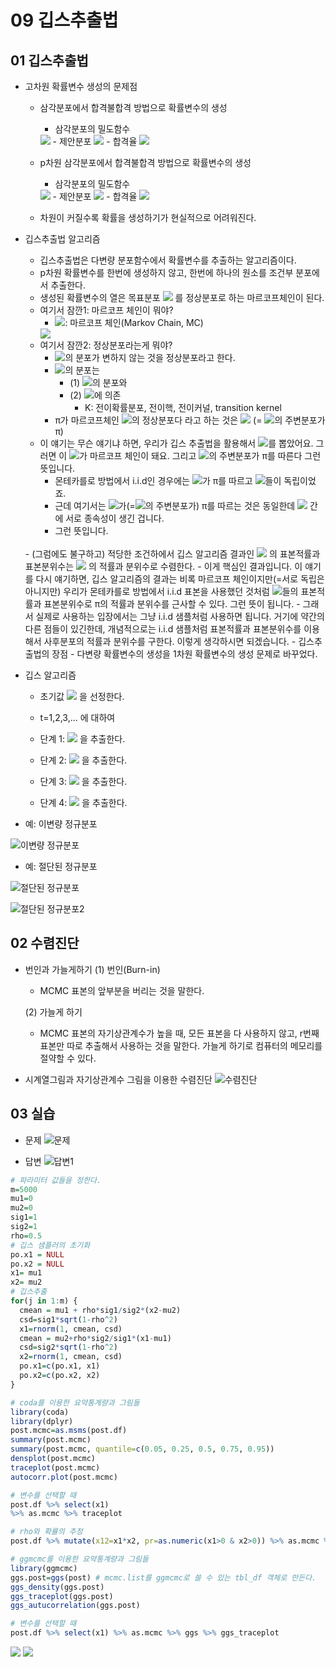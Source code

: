 # 09 깁스추출법

## 01 깁스추출법

- 고차원 확률변수 생성의 문제점
  - 삼각분포에서 합격불합격 방법으로 확률변수의 생성
    - 삼각분포의 밀도함수
    <img src="https://latex.codecogs.com/svg.image?&space;f(x)=\begin{cases}x,&0\leq&space;x\leq1\\2-x,&1\leq&space;x\leq2\end{cases}">
    - 제안분포
    <img src="https://latex.codecogs.com/svg.image?g(x)=1,\;\;\;0\leq x\leq2">
    - 합격율
    <img src="https://latex.codecogs.com/svg.image?\frac{1}{2}">
  - p차원 삼각분포에서 합격불합격 방법으로 확률변수의 생성
    - 삼각분포의 밀도함수
    <img src="https://latex.codecogs.com/svg.image?f(x)=\prod_{i=1}^{n}f(x_i),\;\;\;x=(x_1,\cdots,x_p)">
    - 제안분포
    <img src="https://latex.codecogs.com/svg.image?g(x)=\prod_{i=1}^{n}g(x_i)">
    - 합격율
    <img src="https://latex.codecogs.com/svg.image?(\frac{1}{2})^p">

  - 차원이 커질수록 확률을 생성하기가 현실적으로 어려워진다.

- 깁스추출법 알고리즘
  - 깁스추출법은 다변량 분포함수에서 확률변수를 추출하는 알고리즘이다.
  - p차원 확률변수를 한번에 생성하지 않고, 한번에 하나의 원소를 조건부 분포에서 추출한다.
  - 생성된 확률변수의 열은 목표분포 <img src="https://latex.codecogs.com/svg.image?\pi(x_1,\cdots ,x_p)"> 를 정상분포로 하는 마르코프체인이 된다.
  - 여기서 잠깐1: 마르코프 체인이 뭐야?
    - <img src="https://latex.codecogs.com/svg.image?X_0,X_1,\cdots ,X_t,\cdots">: 마르코프 체인(Markov Chain, MC)
    <img src="https://latex.codecogs.com/svg.image?\overset{def}\Leftrightarrow X_t|X_{t-1},\cdots,X_1,X_0\overset{d}=X_t|X_{t-1}, \forall t">
  - 여기서 잠깐2: 정상분포라는게 뭐야?
    - <img src="https://latex.codecogs.com/svg.image?X_t">의 분포가 변하지 않는 것을 정상분포라고 한다.
    - <img src="https://latex.codecogs.com/svg.image?X_t">의 분포는 
      - (1) <img src="https://latex.codecogs.com/svg.image?X_0">의 분포와
      - (2) <img src="https://latex.codecogs.com/svg.image?K(x,dy)=\mathbb{P}(X_t=dy|X_{t-1}=x)">에 의존 
        - K: 전이확률분포, 전이핵, 전이커널, transition kernel
    - π가 마르코프체인 <img src="https://latex.codecogs.com/svg.image?X_t">의 정상분포다 라고 하는 것은
    <img src="https://latex.codecogs.com/svg.image?X_t\sim\pi,\forall t"> (= <img src="https://latex.codecogs.com/svg.image?X_t">의 주변분포가 π)
  - 이 얘기는 무슨 얘기냐 하면, 우리가 깁스 추출법을 활용해서 <img src="https://latex.codecogs.com/svg.image?X_t">를 뽑았어요. 그러면 이 <img src="https://latex.codecogs.com/svg.image?X_t">가 마르코프 체인이 돼요. 그리고 <img src="https://latex.codecogs.com/svg.image?X_t">의 주변분포가 π를 따른다 그런 뜻입니다.
    - 몬테카를로 방법에서 i.i.d인 경우에는 <img src="https://latex.codecogs.com/svg.image?X_t">가 π를 따르고 <img src="https://latex.codecogs.com/svg.image?X_t">들이 독립이었죠.
    - 근데 여기서는 <img src="https://latex.codecogs.com/svg.image?X_t">가(=<img src="https://latex.codecogs.com/svg.image?X_t">의 주변분포가) π를 따르는 것은 동일한데 <img src="https://latex.codecogs.com/svg.image?X_t"> 간에 서로 종속성이 생긴 겁니다.
    - 그런 뜻입니다.    
  <br>
    - (그럼에도 불구하고) 적당한 조건하에서 깁스 알고리즘 결과인 <img src="https://latex.codecogs.com/svg.image?(X^{(0)},X^{(1)},X^{(2)},\cdots)"> 의 표본적률과 표본분위수는 <img src="https://latex.codecogs.com/svg.image?\pi(x_1,\cdots ,x_p)"> 의 적률과 분위수로 수렴한다.
    - 이게 핵심인 결과입니다. 이 얘기를 다시 얘기하면, 깁스 알고리즘의 결과는 비록 마르코프 체인이지만(=서로 독립은 아니지만) 우리가 몬테카를로 방법에서 i.i.d 표본을 사용했던 것처럼 <img src="https://latex.codecogs.com/svg.image?X_t">들의 표본적률과 표본분위수로 π의 적률과 분위수를 근사할 수 있다. 그런 뜻이 됩니다.
    - 그래서 실제로 사용하는 입장에서는 그냥 i.i.d 샘플처럼 사용하면 됩니다. 거기에 약간의 다른 점들이 있긴한데, 개념적으로는 i.i.d 샘플처럼 표본적률과 표본분위수를 이용해서 사후분포의 적률과 분위수를 구한다. 이렇게 생각하시면 되겠습니다.
  - 깁스추출법의 장점
    - 다변량 확률변수의 생성을 1차원 확률변수의 생성 문제로 바꾸었다.

- 깁스 알고리즘
  - 초기값 <img src="https://latex.codecogs.com/svg.image?(X_1^{(0)},\cdots,X_1^{(p)})"> 을 선정한다.
  - t=1,2,3,... 에 대하여
  - 단계 1: <img src="https://latex.codecogs.com/svg.image?X_1^{(t)}\sim \pi_{X_1|X_{-1}}(\cdot|X_2^{(t-1)},\cdots,X_p^{(t-1)})"> 을 추출한다.
  - 단계 2: <img src="https://latex.codecogs.com/svg.image?X_2^{(t)}\sim \pi_{X_2|X_{-2}}(\cdot|X_1^{(t)},X_3^{(t-1)},\cdots,X_p^{(t-1)})"> 을 추출한다.
     
  - 단계 3: <img src="https://latex.codecogs.com/svg.image?X_j^{(t)}\sim \pi_{X_j|X_{-j}}(\cdot|X_1^{(t)},\cdots,X_{j-1}^{(t)},X_{j+1}^{(t-1)},\cdots,X_p^{(t-1)})"> 을 추출한다.
  - 단계 4: <img src="https://latex.codecogs.com/svg.image?X_p^{(t)}\sim \pi_{X_p|X_{-p}}(\cdot|X_1^{(t)},\cdots,X_{p-1}^{(t)})"> 을 추출한다.

- 예: 이변량 정규분포

![이변량 정규분포](./image/09_01_capture1.png)

- 예: 절단된 정규분포

![절단된 정규분포](./image/09_01_capture2.png)

![절단된 정규분포2](./image/09_01_capture3.png)

## 02 수렴진단

- 번인과 가늘게하기
  (1) 번인(Burn-in)
  - MCMC 표본의 앞부분을 버리는 것을 말한다.

  (2) 가늘게 하기
  - MCMC 표본의 자기상관계수가 높을 때, 모든 표본을 다 사용하지 않고, r번째 표본만 따로 추출해서 사용하는 것을 말한다.
  가늘게 하기로 컴퓨터의 메모리를 절약할 수 있다.

- 시계열그림과 자기상관계수 그림을 이용한 수렴진단
![수렴진단](./image/09_02_capture1.png)  

## 03 실습
- 문제
![문제](./image/09_03_capture1.png)   

- 답변
![답변1](./image/09_03_capture2.png)  

```r
# 파라미터 값들을 정한다.
m=5000
mu1=0
mu2=0
sig1=1
sig2=1
rho=0.5
# 깁스 샘플러의 초기화
po.x1 = NULL
po.x2 = NULL
x1= mu1
x2= mu2
# 깁스추출
for(j in 1:m) {
  cmean = mu1 + rho*sig1/sig2*(x2-mu2)
  csd=sig1*sqrt(1-rho^2)
  x1=rnorm(1, cmean, csd)
  cmean = mu2+rho*sig2/sig1*(x1-mu1)
  csd=sig2*sqrt(1-rho^2)
  x2=rnorm(1, cmean, csd)
  po.x1=c(po.x1, x1)
  po.x2=c(po.x2, x2)
}
```
```r
# coda를 이용한 요약통계량과 그림들
library(coda)
library(dplyr)
post.mcmc=as.msms(post.df)
summary(post.mcmc)
summary(post.mcmc, quantile=c(0.05, 0.25, 0.5, 0.75, 0.95))
densplot(post.mcmc)
traceplot(post.mcmc)
autocorr.plot(post.mcmc)

# 변수를 선택할 때
post.df %>% select(x1)
%>% as.mcmc %>% traceplot

# rho와 확률의 추정
post.df %>% mutate(x12=x1*x2, pr=as.numeric(x1>0 & x2>0)) %>% as.mcmc %>% summary

# ggmcmc를 이용한 요약통계량과 그림들
library(ggmcmc)
ggs.post=ggs(post) # mcmc.list를 ggmcmc로 쓸 수 있는 tbl_df 객체로 만든다.
ggs_density(ggs.post)
ggs_traceplot(ggs.post)
ggs_autucorrelation(ggs.post)

# 변수를 선택할 때
post.df %>% select(x1) %>% as.mcmc %>% ggs %>% ggs_traceplot
```

<img src="https://latex.codecogs.com/svg.image?">
<img src="https://latex.codecogs.com/svg.image?">